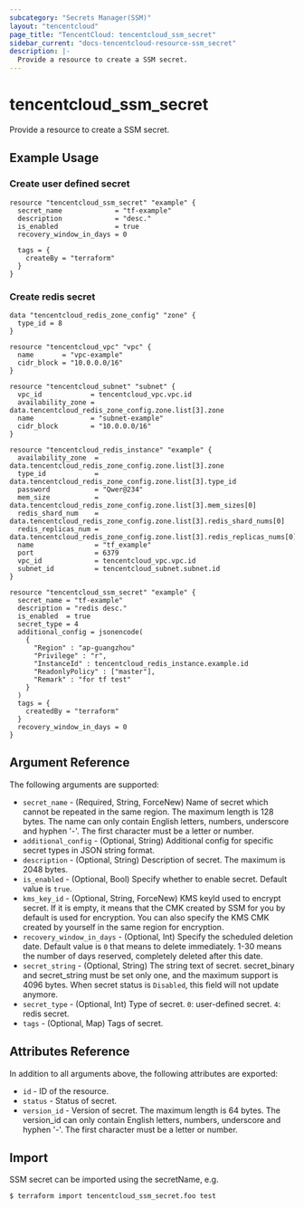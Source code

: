 ```yaml
---
subcategory: "Secrets Manager(SSM)"
layout: "tencentcloud"
page_title: "TencentCloud: tencentcloud_ssm_secret"
sidebar_current: "docs-tencentcloud-resource-ssm_secret"
description: |-
  Provide a resource to create a SSM secret.
---
```


# tencentcloud_ssm_secret

Provide a resource to create a SSM secret.

## Example Usage

### Create user defined secret

```hcl
resource "tencentcloud_ssm_secret" "example" {
  secret_name             = "tf-example"
  description             = "desc."
  is_enabled              = true
  recovery_window_in_days = 0

  tags = {
    createBy = "terraform"
  }
}
```

### Create redis secret

```hcl
data "tencentcloud_redis_zone_config" "zone" {
  type_id = 8
}

resource "tencentcloud_vpc" "vpc" {
  name       = "vpc-example"
  cidr_block = "10.0.0.0/16"
}

resource "tencentcloud_subnet" "subnet" {
  vpc_id            = tencentcloud_vpc.vpc.id
  availability_zone = data.tencentcloud_redis_zone_config.zone.list[3].zone
  name              = "subnet-example"
  cidr_block        = "10.0.0.0/16"
}

resource "tencentcloud_redis_instance" "example" {
  availability_zone  = data.tencentcloud_redis_zone_config.zone.list[3].zone
  type_id            = data.tencentcloud_redis_zone_config.zone.list[3].type_id
  password           = "Qwer@234"
  mem_size           = data.tencentcloud_redis_zone_config.zone.list[3].mem_sizes[0]
  redis_shard_num    = data.tencentcloud_redis_zone_config.zone.list[3].redis_shard_nums[0]
  redis_replicas_num = data.tencentcloud_redis_zone_config.zone.list[3].redis_replicas_nums[0]
  name               = "tf_example"
  port               = 6379
  vpc_id             = tencentcloud_vpc.vpc.id
  subnet_id          = tencentcloud_subnet.subnet.id
}

resource "tencentcloud_ssm_secret" "example" {
  secret_name = "tf-example"
  description = "redis desc."
  is_enabled  = true
  secret_type = 4
  additional_config = jsonencode(
    {
      "Region" : "ap-guangzhou"
      "Privilege" : "r",
      "InstanceId" : tencentcloud_redis_instance.example.id
      "ReadonlyPolicy" : ["master"],
      "Remark" : "for tf test"
    }
  )
  tags = {
    createdBy = "terraform"
  }
  recovery_window_in_days = 0
}
```

## Argument Reference

The following arguments are supported:

* `secret_name` - (Required, String, ForceNew) Name of secret which cannot be repeated in the same region. The maximum length is 128 bytes. The name can only contain English letters, numbers, underscore and hyphen '-'. The first character must be a letter or number.
* `additional_config` - (Optional, String) Additional config for specific secret types in JSON string format.
* `description` - (Optional, String) Description of secret. The maximum is 2048 bytes.
* `is_enabled` - (Optional, Bool) Specify whether to enable secret. Default value is `true`.
* `kms_key_id` - (Optional, String, ForceNew) KMS keyId used to encrypt secret. If it is empty, it means that the CMK created by SSM for you by default is used for encryption. You can also specify the KMS CMK created by yourself in the same region for encryption.
* `recovery_window_in_days` - (Optional, Int) Specify the scheduled deletion date. Default value is `0` that means to delete immediately. 1-30 means the number of days reserved, completely deleted after this date.
* `secret_string` - (Optional, String) The string text of secret. secret_binary and secret_string must be set only one, and the maximum support is 4096 bytes. When secret status is `Disabled`, this field will not update anymore.
* `secret_type` - (Optional, Int) Type of secret. `0`: user-defined secret. `4`: redis secret.
* `tags` - (Optional, Map) Tags of secret.

## Attributes Reference

In addition to all arguments above, the following attributes are exported:

* `id` - ID of the resource.
* `status` - Status of secret.
* `version_id` - Version of secret. The maximum length is 64 bytes. The version_id can only contain English letters, numbers, underscore and hyphen '-'. The first character must be a letter or number.


## Import

SSM secret can be imported using the secretName, e.g.
```
$ terraform import tencentcloud_ssm_secret.foo test
```

